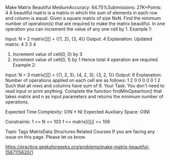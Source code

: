 Make Matrix Beautiful
MediumAccuracy: 64.75%Submissions: 27K+Points: 4
A beautiful matrix is a matrix in which the sum of elements in each row and column is equal. Given a square matrix of size NxN. Find the minimum number of operation(s) that are required to make the matrix beautiful. In one operation you can increment the value of any one cell by 1.
Example 1:

Input:
N = 2
matrix[][] = {{1, 2},
              {3, 4}}
Output: 
4
Explanation:
Updated matrix:
4 3
3 4
1. Increment value of cell(0, 0) by 3
2. Increment value of cell(0, 1) by 1
Hence total 4 operation are required.
Example 2:

Input:
N = 3
matrix[][] = {{1, 2, 3},
              {4, 2, 3},
              {3, 2, 1}}
Output: 
6
Explanation:
Number of operations applied on each cell are as follows:
1 2 0
0 0 0
0 1 2
Such that all rows and columns have sum of 9.
Your Task: 
You don't need to read input or print anything. Complete the function findMinOpeartion() that takes matrix and n as input parameters and returns the minimum number of operations.

Expected Time Complexity: O(N * N)
Expected Auxiliary Space: O(N)

Constraints:
1 <= N <= 103
1 <= matrix[i][j] <= 106

Topic Tags
MatrixData Structures
Related Courses
If you are facing any issue on this page. Please let us know.

https://practice.geeksforgeeks.org/problems/make-matrix-beautiful-1587115620/1
